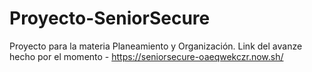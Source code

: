 # Proyecto-SeniorSecure
Proyecto para la materia Planeamiento y Organización.
Link del avanze hecho por el momento - https://seniorsecure-oaeqwekczr.now.sh/
